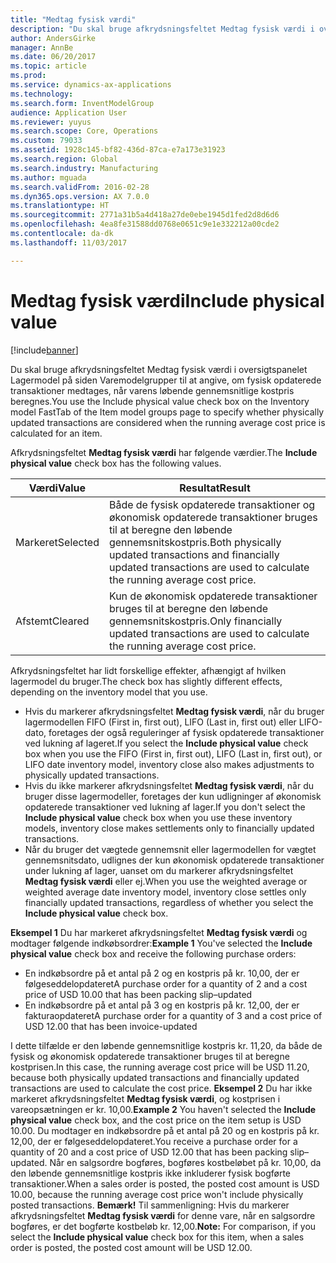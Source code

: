 ```yaml
---
title: "Medtag fysisk værdi"
description: "Du skal bruge afkrydsningsfeltet Medtag fysisk værdi i oversigtspanelet Lagermodel på siden Varemodelgrupper til at angive, om fysisk opdaterede transaktioner medtages, når varens løbende gennemsnitlige kostpris beregnes."
author: AndersGirke
manager: AnnBe
ms.date: 06/20/2017
ms.topic: article
ms.prod: 
ms.service: dynamics-ax-applications
ms.technology: 
ms.search.form: InventModelGroup
audience: Application User
ms.reviewer: yuyus
ms.search.scope: Core, Operations
ms.custom: 79033
ms.assetid: 1928c145-bf82-436d-87ca-e7a173e31923
ms.search.region: Global
ms.search.industry: Manufacturing
ms.author: mguada
ms.search.validFrom: 2016-02-28
ms.dyn365.ops.version: AX 7.0.0
ms.translationtype: HT
ms.sourcegitcommit: 2771a31b5a4d418a27de0ebe1945d1fed2d8d6d6
ms.openlocfilehash: 4ea8fe31588dd0768e0651c9e1e332212a00cde2
ms.contentlocale: da-dk
ms.lasthandoff: 11/03/2017

---
```


# <a name="include-physical-value"></a><span data-ttu-id="00d04-103">Medtag fysisk værdi</span><span class="sxs-lookup"><span data-stu-id="00d04-103">Include physical value</span></span>

[!include[banner](../includes/banner.md)]


<span data-ttu-id="00d04-104">Du skal bruge afkrydsningsfeltet Medtag fysisk værdi i oversigtspanelet Lagermodel på siden Varemodelgrupper til at angive, om fysisk opdaterede transaktioner medtages, når varens løbende gennemsnitlige kostpris beregnes.</span><span class="sxs-lookup"><span data-stu-id="00d04-104">You use the Include physical value check box on the Inventory model FastTab of the Item model groups page to specify whether physically updated transactions are considered when the running average cost price is calculated for an item.</span></span>

<span data-ttu-id="00d04-105">Afkrydsningsfeltet **Medtag fysisk værdi** har følgende værdier.</span><span class="sxs-lookup"><span data-stu-id="00d04-105">The **Include physical value** check box has the following values.</span></span>

| <span data-ttu-id="00d04-106">Værdi</span><span class="sxs-lookup"><span data-stu-id="00d04-106">Value</span></span>    | <span data-ttu-id="00d04-107">Resultat</span><span class="sxs-lookup"><span data-stu-id="00d04-107">Result</span></span>                                                                                                                          |
|----------|---------------------------------------------------------------------------------------------------------------------------------|
| <span data-ttu-id="00d04-108">Markeret</span><span class="sxs-lookup"><span data-stu-id="00d04-108">Selected</span></span> | <span data-ttu-id="00d04-109">Både de fysisk opdaterede transaktioner og økonomisk opdaterede transaktioner bruges til at beregne den løbende gennemsnitskostpris.</span><span class="sxs-lookup"><span data-stu-id="00d04-109">Both physically updated transactions and financially updated transactions are used to calculate the running average cost price.</span></span> |
| <span data-ttu-id="00d04-110">Afstemt</span><span class="sxs-lookup"><span data-stu-id="00d04-110">Cleared</span></span>  | <span data-ttu-id="00d04-111">Kun de økonomisk opdaterede transaktioner bruges til at beregne den løbende gennemsnitskostpris.</span><span class="sxs-lookup"><span data-stu-id="00d04-111">Only financially updated transactions are used to calculate the running average cost price.</span></span>                                     |

<span data-ttu-id="00d04-112">Afkrydsningsfeltet har lidt forskellige effekter, afhængigt af hvilken lagermodel du bruger.</span><span class="sxs-lookup"><span data-stu-id="00d04-112">The check box has slightly different effects, depending on the inventory model that you use.</span></span>

-   <span data-ttu-id="00d04-113">Hvis du markerer afkrydsningsfeltet **Medtag fysisk værdi**, når du bruger lagermodellen FIFO (First in, first out), LIFO (Last in, first out) eller LIFO-dato, foretages der også reguleringer af fysisk opdaterede transaktioner ved lukning af lageret.</span><span class="sxs-lookup"><span data-stu-id="00d04-113">If you select the **Include physical value** check box when you use the FIFO (First in, first out), LIFO (Last in, first out), or LIFO date inventory model, inventory close also makes adjustments to physically updated transactions.</span></span>
-   <span data-ttu-id="00d04-114">Hvis du ikke markerer afkrydsningsfeltet **Medtag fysisk værdi**, når du bruger disse lagermodeller, foretages der kun udligninger af økonomisk opdaterede transaktioner ved lukning af lager.</span><span class="sxs-lookup"><span data-stu-id="00d04-114">If you don't select the **Include physical value** check box when you use these inventory models, inventory close makes settlements only to financially updated transactions.</span></span>
-   <span data-ttu-id="00d04-115">Når du bruger det vægtede gennemsnit eller lagermodellen for vægtet gennemsnitsdato, udlignes der kun økonomisk opdaterede transaktioner under lukning af lager, uanset om du markerer afkrydsningsfeltet **Medtag fysisk værdi** eller ej.</span><span class="sxs-lookup"><span data-stu-id="00d04-115">When you use the weighted average or weighted average date inventory model, inventory close settles only financially updated transactions, regardless of whether you select the **Include physical value** check box.</span></span>

<span data-ttu-id="00d04-116">**Eksempel 1** Du har markeret afkrydsningsfeltet **Medtag fysisk værdi** og modtager følgende indkøbsordrer:</span><span class="sxs-lookup"><span data-stu-id="00d04-116">**Example 1** You've selected the **Include physical value** check box and receive the following purchase orders:</span></span>

-   <span data-ttu-id="00d04-117">En indkøbsordre på et antal på 2 og en kostpris på kr. 10,00, der er følgeseddelopdateret</span><span class="sxs-lookup"><span data-stu-id="00d04-117">A purchase order for a quantity of 2 and a cost price of USD 10.00 that has been packing slip–updated</span></span>
-   <span data-ttu-id="00d04-118">En indkøbsordre på et antal på 3 og en kostpris på kr. 12,00, der er fakturaopdateret</span><span class="sxs-lookup"><span data-stu-id="00d04-118">A purchase order for a quantity of 3 and a cost price of USD 12.00 that has been invoice-updated</span></span>

<span data-ttu-id="00d04-119">I dette tilfælde er den løbende gennemsnitlige kostpris kr. 11,20, da både de fysisk og økonomisk opdaterede transaktioner bruges til at beregne kostprisen.</span><span class="sxs-lookup"><span data-stu-id="00d04-119">In this case, the running average cost price will be USD 11.20, because both physically updated transactions and financially updated transactions are used to calculate the cost price.</span></span> <span data-ttu-id="00d04-120">**Eksempel 2** Du har ikke markeret afkrydsningsfeltet **Medtag fysisk værdi**, og kostprisen i vareopsætningen er kr. 10,00.</span><span class="sxs-lookup"><span data-stu-id="00d04-120">**Example 2** You haven't selected the **Include physical value** check box, and the cost price on the item setup is USD 10.00.</span></span> <span data-ttu-id="00d04-121">Du modtager en indkøbsordre på et antal på 20 og en kostpris på kr. 12,00, der er følgeseddelopdateret.</span><span class="sxs-lookup"><span data-stu-id="00d04-121">You receive a purchase order for a quantity of 20 and a cost price of USD 12.00 that has been packing slip–updated.</span></span> <span data-ttu-id="00d04-122">Når en salgsordre bogføres, bogføres kostbeløbet på kr. 10,00, da den løbende gennemsnitlige kostpris ikke inkluderer fysisk bogførte transaktioner.</span><span class="sxs-lookup"><span data-stu-id="00d04-122">When a sales order is posted, the posted cost amount is USD 10.00, because the running average cost price won't include physically posted transactions.</span></span> <span data-ttu-id="00d04-123">**Bemærk!** Til sammenligning: Hvis du markerer afkrydsningsfeltet **Medtag fysisk værdi** for denne vare, når en salgsordre bogføres, er det bogførte kostbeløb kr. 12,00.</span><span class="sxs-lookup"><span data-stu-id="00d04-123">**Note:** For comparison, if you select the **Include physical value** check box for this item, when a sales order is posted, the posted cost amount will be USD 12.00.</span></span>





